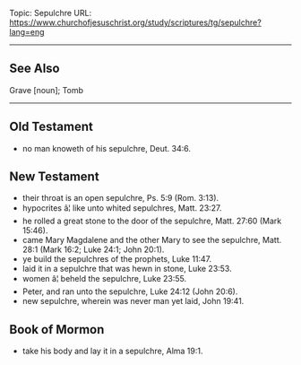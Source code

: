 Topic: Sepulchre
URL: https://www.churchofjesuschrist.org/study/scriptures/tg/sepulchre?lang=eng

---

## See Also

Grave [noun]; Tomb

---

## Old Testament

- no man knoweth of his sepulchre, Deut. 34:6.

## New Testament

- their throat is an open sepulchre, Ps. 5:9 (Rom. 3:13).
- hypocrites â¦ like unto whited sepulchres, Matt. 23:27.
- he rolled a great stone to the door of the sepulchre, Matt. 27:60 (Mark 15:46).
- came Mary Magdalene and the other Mary to see the sepulchre, Matt. 28:1 (Mark 16:2; Luke 24:1; John 20:1).
- ye build the sepulchres of the prophets, Luke 11:47.
- laid it in a sepulchre that was hewn in stone, Luke 23:53.
- women â¦ beheld the sepulchre, Luke 23:55.
- Peter, and ran unto the sepulchre, Luke 24:12 (John 20:6).
- new sepulchre, wherein was never man yet laid, John 19:41.

## Book of Mormon

- take his body and lay it in a sepulchre, Alma 19:1.

